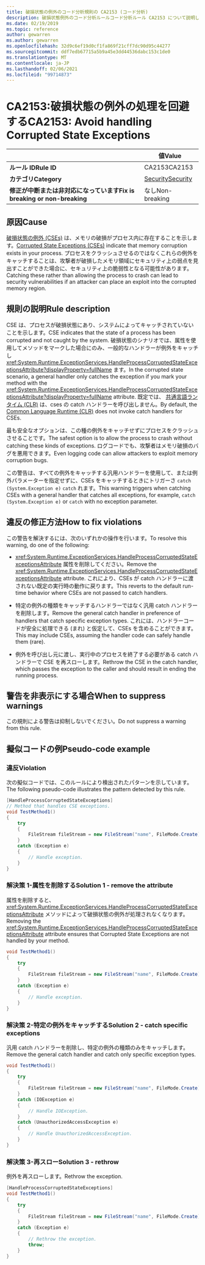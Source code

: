```yaml
---
title: 破損状態の例外のコード分析規則の CA2153 (コード分析)
description: 破損状態例外のコード分析ルールコード分析ルール CA2153 について説明します
ms.date: 02/19/2019
ms.topic: reference
author: gewarren
ms.author: gewarren
ms.openlocfilehash: 32d9c6ef19d0cf1fa869f21cff7dc90d95c44277
ms.sourcegitcommit: ddf7edb67715a5b9a45e3dd44536dabc153c1de0
ms.translationtype: MT
ms.contentlocale: ja-JP
ms.lasthandoff: 02/06/2021
ms.locfileid: "99714873"
---
```

# <a name="ca2153-avoid-handling-corrupted-state-exceptions"></a><span data-ttu-id="e2bdd-103">CA2153:破損状態の例外の処理を回避する</span><span class="sxs-lookup"><span data-stu-id="e2bdd-103">CA2153: Avoid handling Corrupted State Exceptions</span></span>

| | <span data-ttu-id="e2bdd-104">値</span><span class="sxs-lookup"><span data-stu-id="e2bdd-104">Value</span></span> |
|-|-|
| <span data-ttu-id="e2bdd-105">**ルール ID**</span><span class="sxs-lookup"><span data-stu-id="e2bdd-105">**Rule ID**</span></span> |<span data-ttu-id="e2bdd-106">CA2153</span><span class="sxs-lookup"><span data-stu-id="e2bdd-106">CA2153</span></span>|
| <span data-ttu-id="e2bdd-107">**カテゴリ**</span><span class="sxs-lookup"><span data-stu-id="e2bdd-107">**Category**</span></span> |[<span data-ttu-id="e2bdd-108">Security</span><span class="sxs-lookup"><span data-stu-id="e2bdd-108">Security</span></span>](security-warnings.md)|
| <span data-ttu-id="e2bdd-109">**修正が中断または非対応になっています**</span><span class="sxs-lookup"><span data-stu-id="e2bdd-109">**Fix is breaking or non-breaking**</span></span> |<span data-ttu-id="e2bdd-110">なし</span><span class="sxs-lookup"><span data-stu-id="e2bdd-110">Non-breaking</span></span>|

## <a name="cause"></a><span data-ttu-id="e2bdd-111">原因</span><span class="sxs-lookup"><span data-stu-id="e2bdd-111">Cause</span></span>

<span data-ttu-id="e2bdd-112">[破損状態の例外 (CSEs)](/archive/msdn-magazine/2009/february/clr-inside-out-handling-corrupted-state-exceptions) は、メモリの破損がプロセス内に存在することを示します。</span><span class="sxs-lookup"><span data-stu-id="e2bdd-112">[Corrupted State Exceptions (CSEs)](/archive/msdn-magazine/2009/february/clr-inside-out-handling-corrupted-state-exceptions) indicate that memory corruption exists in your process.</span></span> <span data-ttu-id="e2bdd-113">プロセスをクラッシュさせるのではなくこれらの例外をキャッチすることは、攻撃者が破損したメモリ領域にセキュリティ上の弱点を見出すことができた場合に、セキュリティ上の脆弱性となる可能性があります。</span><span class="sxs-lookup"><span data-stu-id="e2bdd-113">Catching these rather than allowing the process to crash can lead to security vulnerabilities if an attacker can place an exploit into the corrupted memory region.</span></span>

## <a name="rule-description"></a><span data-ttu-id="e2bdd-114">規則の説明</span><span class="sxs-lookup"><span data-stu-id="e2bdd-114">Rule description</span></span>

<span data-ttu-id="e2bdd-115">CSE は、プロセスが破損状態にあり、システムによってキャッチされていないことを示します。</span><span class="sxs-lookup"><span data-stu-id="e2bdd-115">CSE indicates that the state of a process has been corrupted and not caught by the system.</span></span> <span data-ttu-id="e2bdd-116">破損状態のシナリオでは、属性を使用してメソッドをマークした場合にのみ、一般的なハンドラーが例外をキャッチし <xref:System.Runtime.ExceptionServices.HandleProcessCorruptedStateExceptionsAttribute?displayProperty=fullName> ます。</span><span class="sxs-lookup"><span data-stu-id="e2bdd-116">In the corrupted state scenario, a general handler only catches the exception if you mark your method with the <xref:System.Runtime.ExceptionServices.HandleProcessCorruptedStateExceptionsAttribute?displayProperty=fullName> attribute.</span></span> <span data-ttu-id="e2bdd-117">既定では、 [共通言語ランタイム (CLR)](../../../standard/clr.md) は、cses の catch ハンドラーを呼び出しません。</span><span class="sxs-lookup"><span data-stu-id="e2bdd-117">By default, the [Common Language Runtime (CLR)](../../../standard/clr.md) does not invoke catch handlers for CSEs.</span></span>

<span data-ttu-id="e2bdd-118">最も安全なオプションは、この種の例外をキャッチせずにプロセスをクラッシュさせることです。</span><span class="sxs-lookup"><span data-stu-id="e2bdd-118">The safest option is to allow the process to crash without catching these kinds of exceptions.</span></span> <span data-ttu-id="e2bdd-119">ログコードでも、攻撃者はメモリ破損のバグを悪用できます。</span><span class="sxs-lookup"><span data-stu-id="e2bdd-119">Even logging code can allow attackers to exploit memory corruption bugs.</span></span>

<span data-ttu-id="e2bdd-120">この警告は、すべての例外をキャッチする汎用ハンドラーを使用して、または例外パラメーターを指定せずに、CSEs をキャッチするときにトリガーさ `catch (System.Exception e)` `catch` れます。</span><span class="sxs-lookup"><span data-stu-id="e2bdd-120">This warning triggers when catching CSEs with a general handler that catches all exceptions, for example, `catch (System.Exception e)` or `catch` with no exception parameter.</span></span>

## <a name="how-to-fix-violations"></a><span data-ttu-id="e2bdd-121">違反の修正方法</span><span class="sxs-lookup"><span data-stu-id="e2bdd-121">How to fix violations</span></span>

<span data-ttu-id="e2bdd-122">この警告を解決するには、次のいずれかの操作を行います。</span><span class="sxs-lookup"><span data-stu-id="e2bdd-122">To resolve this warning, do one of the following:</span></span>

- <span data-ttu-id="e2bdd-123"><xref:System.Runtime.ExceptionServices.HandleProcessCorruptedStateExceptionsAttribute> 属性を削除してください。</span><span class="sxs-lookup"><span data-stu-id="e2bdd-123">Remove the <xref:System.Runtime.ExceptionServices.HandleProcessCorruptedStateExceptionsAttribute> attribute.</span></span> <span data-ttu-id="e2bdd-124">これにより、CSEs が catch ハンドラーに渡されない既定の実行時の動作に戻ります。</span><span class="sxs-lookup"><span data-stu-id="e2bdd-124">This reverts to the default run-time behavior where CSEs are not passed to catch handlers.</span></span>

- <span data-ttu-id="e2bdd-125">特定の例外の種類をキャッチするハンドラーではなく汎用 catch ハンドラーを削除します。</span><span class="sxs-lookup"><span data-stu-id="e2bdd-125">Remove the general catch handler in preference of handlers that catch specific exception types.</span></span> <span data-ttu-id="e2bdd-126">これには、ハンドラーコードが安全に処理できる (まれ) と仮定して、CSEs を含めることができます。</span><span class="sxs-lookup"><span data-stu-id="e2bdd-126">This may include CSEs, assuming the handler code can safely handle them (rare).</span></span>

- <span data-ttu-id="e2bdd-127">例外を呼び出し元に渡し、実行中のプロセスを終了する必要がある catch ハンドラーで CSE を再スローします。</span><span class="sxs-lookup"><span data-stu-id="e2bdd-127">Rethrow the CSE in the catch handler, which passes the exception to the caller and should result in ending the running process.</span></span>

## <a name="when-to-suppress-warnings"></a><span data-ttu-id="e2bdd-128">警告を非表示にする場合</span><span class="sxs-lookup"><span data-stu-id="e2bdd-128">When to suppress warnings</span></span>

<span data-ttu-id="e2bdd-129">この規則による警告は抑制しないでください。</span><span class="sxs-lookup"><span data-stu-id="e2bdd-129">Do not suppress a warning from this rule.</span></span>

## <a name="pseudo-code-example"></a><span data-ttu-id="e2bdd-130">擬似コードの例</span><span class="sxs-lookup"><span data-stu-id="e2bdd-130">Pseudo-code example</span></span>

### <a name="violation"></a><span data-ttu-id="e2bdd-131">違反</span><span class="sxs-lookup"><span data-stu-id="e2bdd-131">Violation</span></span>

<span data-ttu-id="e2bdd-132">次の擬似コードでは、このルールにより検出されたパターンを示しています。</span><span class="sxs-lookup"><span data-stu-id="e2bdd-132">The following pseudo-code illustrates the pattern detected by this rule.</span></span>

```csharp
[HandleProcessCorruptedStateExceptions]
// Method that handles CSE exceptions.
void TestMethod1()
{
    try
    {
        FileStream fileStream = new FileStream("name", FileMode.Create);
    }
    catch (Exception e)
    {
        // Handle exception.
    }
}
```

### <a name="solution-1---remove-the-attribute"></a><span data-ttu-id="e2bdd-133">解決策 1-属性を削除する</span><span class="sxs-lookup"><span data-stu-id="e2bdd-133">Solution 1 - remove the attribute</span></span>

<span data-ttu-id="e2bdd-134">属性を削除すると、 <xref:System.Runtime.ExceptionServices.HandleProcessCorruptedStateExceptionsAttribute> メソッドによって破損状態の例外が処理されなくなります。</span><span class="sxs-lookup"><span data-stu-id="e2bdd-134">Removing the <xref:System.Runtime.ExceptionServices.HandleProcessCorruptedStateExceptionsAttribute> attribute ensures that Corrupted State Exceptions are not handled by your method.</span></span>

```csharp
void TestMethod1()
{
    try
    {
        FileStream fileStream = new FileStream("name", FileMode.Create);
    }
    catch (Exception e)
    {
        // Handle exception.
    }
}
```

### <a name="solution-2---catch-specific-exceptions"></a><span data-ttu-id="e2bdd-135">解決策 2-特定の例外をキャッチする</span><span class="sxs-lookup"><span data-stu-id="e2bdd-135">Solution 2 - catch specific exceptions</span></span>

<span data-ttu-id="e2bdd-136">汎用 catch ハンドラーを削除し、特定の例外の種類のみをキャッチします。</span><span class="sxs-lookup"><span data-stu-id="e2bdd-136">Remove the general catch handler and catch only specific exception types.</span></span>

```csharp
void TestMethod1()
{
    try
    {
        FileStream fileStream = new FileStream("name", FileMode.Create);
    }
    catch (IOException e)
    {
        // Handle IOException.
    }
    catch (UnauthorizedAccessException e)
    {
        // Handle UnauthorizedAccessException.
    }
}
```

### <a name="solution-3---rethrow"></a><span data-ttu-id="e2bdd-137">解決策 3-再スロー</span><span class="sxs-lookup"><span data-stu-id="e2bdd-137">Solution 3 - rethrow</span></span>

<span data-ttu-id="e2bdd-138">例外を再スローします。</span><span class="sxs-lookup"><span data-stu-id="e2bdd-138">Rethrow the exception.</span></span>

```csharp
[HandleProcessCorruptedStateExceptions]
void TestMethod1()
{
    try
    {
        FileStream fileStream = new FileStream("name", FileMode.Create);
    }
    catch (Exception e)
    {
        // Rethrow the exception.
        throw;
    }
}
```

